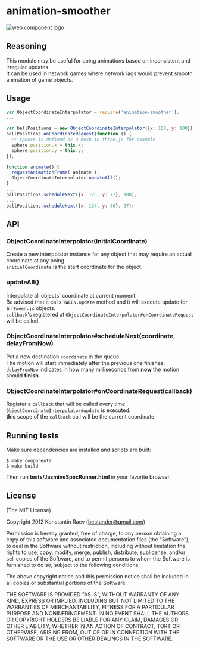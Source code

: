 # animation-smoother

[![web component logo](https://component.jit.su/component-badge.svg)](https://github.com/component/component)

## Reasoning

This module may be useful for doing animations based on inconsistent and irregular updates.  
It can be used in network games where network lags would prevent smooth animation of game objects.  


## Usage

```javascript
var ObjectCoordinateInterpolator = require('animation-smoother');
...

var ballPositions = new ObjectCoordinateInterpolator({x: 100, y: 100});
ballPositions.onCoordinateRequest(function () {
  // sphere is defined as a Mesh in three.js for example
  sphere.position.x = this.x;
  sphere.position.y = this.y;
});

function animate() {
  requestAnimationFrame( animate );
  ObjectCoordinateInterpolator.updateAll();
}
...
ballPositions.scheduleNext({x: 125, y: 77}, 100);
...
ballPositions.scheduleNext({x: 134, y: 80}, 97);
```

## API

### ObjectCoordinateInterpolator(initialCoordinate)
Create a new interpolator instance for any object that may require an actual coordinate at any poing.    
`initialCoordinate` is the start coordinate for the object.

### updateAll()
Interpolate all objects' coordinate at current moment.  
Be advised that it calls `TWEEN.update` method and it will execute update for all `Tween.js` objects.   
`callback`'s registered at `ObjectCoordinateInterpolator#onCoordinateRequest` will be called.

### ObjectCoordinateInterpolator#scheduleNext(coordinate, delayFromNow)
Put a new destination `coordinate` in the queue.  
The motion will start immediately after the previous one finishes.  
`delayFromNow` indicates in how many milliseconds from **now** the motion should **finish**.

### ObjectCoordinateInterpolator#onCoordinateRequest(callback)
Register a `callback` that will be called every time `ObjectCoordinateInterpolator#update` is executed.  
**this** scope of the `callback` call will be the current coordinate.  

## Running tests

Make sure dependencies are installed and scripts are built:

```
$ make components
$ make build
```

Then run **tests/JasmineSpecRunner.html** in your favorite browser.


## License

(The MIT License)  

Copyright 2012 Konstantin Raev (bestander@gmail.com)

Permission is hereby granted, free of charge, to any person obtaining
a copy of this software and associated documentation files (the
"Software"), to deal in the Software without restriction, including
without limitation the rights to use, copy, modify, merge, publish,
distribute, sublicense, and/or sell copies of the Software, and to
permit persons to whom the Software is furnished to do so, subject to
the following conditions:

The above copyright notice and this permission notice shall be
included in all copies or substantial portions of the Software.

THE SOFTWARE IS PROVIDED "AS IS", WITHOUT WARRANTY OF ANY KIND,
EXPRESS OR IMPLIED, INCLUDING BUT NOT LIMITED TO THE WARRANTIES OF
MERCHANTABILITY, FITNESS FOR A PARTICULAR PURPOSE AND
NONINFRINGEMENT. IN NO EVENT SHALL THE AUTHORS OR COPYRIGHT HOLDERS BE
LIABLE FOR ANY CLAIM, DAMAGES OR OTHER LIABILITY, WHETHER IN AN ACTION
OF CONTRACT, TORT OR OTHERWISE, ARISING FROM, OUT OF OR IN CONNECTION
WITH THE SOFTWARE OR THE USE OR OTHER DEALINGS IN THE SOFTWARE.
